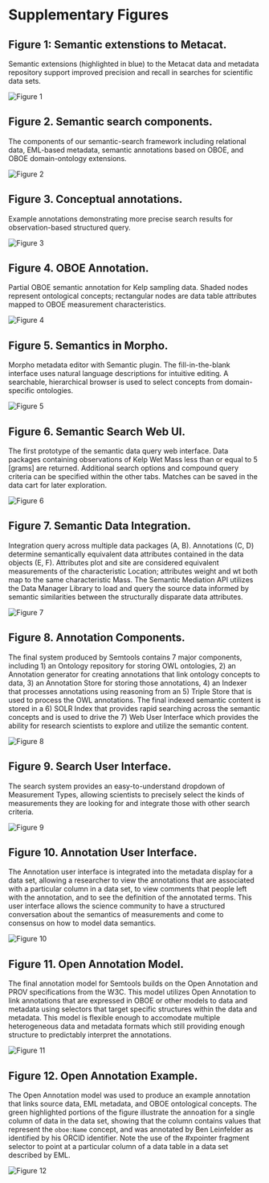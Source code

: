 # Supplementary Figures


## Figure 1: Semantic extenstions to Metacat.

Semantic extensions (highlighted in blue) to the Metacat data and metadata repository support improved precision and recall in searches for scientific data sets.

![Figure 1](./fig01-metacat-extensions.png "Metacat Extensions")
 
## Figure 2. Semantic search components.

The components of our semantic-search framework including relational data, EML-based metadata, semantic annotations based on OBOE, and OBOE domain-ontology extensions.

![Figure 2](./fig02-oboe-annotation.png "OBOE Annotation Framework")
 
## Figure 3. Conceptual annotations.

Example annotations demonstrating more precise search results for observation-based structured query.

![Figure 3](./fig03-oboe-search-annotation.png "OBOE annotation for search")
 
## Figure 4.  OBOE Annotation.

Partial OBOE semantic annotation for Kelp sampling data. Shaded nodes represent ontological concepts; rectangular nodes are data table attributes mapped to OBOE measurement characteristics.

![Figure 4](./fig04-oboe-kelp-annotation.png "Kelp Annotation")
 
## Figure 5. Semantics in Morpho.

Morpho metadata editor with Semantic plugin. The fill-in-the-blank interface uses natural language descriptions for intuitive editing. A searchable, hierarchical browser is used to select concepts from domain-specific ontologies.

![Figure 5](./fig05-morpho-editor.png "Morpho Editor") 

## Figure 6. Semantic Search Web UI.

The first prototype of the semantic data query web interface. Data packages containing observations of Kelp Wet Mass less than or equal to 5 [grams] are returned. Additional search options and compound query criteria can be specified within the other tabs. Matches can be saved in the data cart for later exploration.

![Figure 6](./fig06-semtools-web.png "Prototype Semtools Web UI")

## Figure 7. Semantic Data Integration.

Integration query across multiple data packages (A, B). Annotations (C, D) determine semantically equivalent data attributes contained in the data objects (E, F). Attributes plot and site are considered equivalent measurements of the characteristic Location; attributes weight and wt both map to the same characteristic Mass. The Semantic Mediation API utilizes the Data Manager Library to load and query the source data informed by semantic similarities between the structurally disparate data attributes.

![Figure 7](./fig07-data-integration.png "Data integration workflow")

## Figure 8. Annotation Components.  

The final system produced by Semtools contains 7 major components, including 1) an Ontology repository for storing OWL ontologies, 2) an Annotation generator for creating annotations that link ontology concepts to data, 3) an Annotation Store for storing those annotations, 4) an Indexer that processes annotations using reasoning from an 5) Triple Store that is used to process the OWL annotations. The final indexed semantic content is stored in a 6) SOLR Index that provides rapid searching across the semantic concepts and is used to drive the 7) Web User Interface which provides the ability for research scientists to explore and utilize the semantic content.

![Figure 8](./fig08-annotation-components.png "Annotation Components")


## Figure 9. Search User Interface. 

The search system provides an easy-to-understand dropdown of Measurement Types, allowing scientists to precisely select the kinds of measurements they are looking for and integrate those with other search criteria.

![Figure 9](./fig09-SearchView-Autocomplete.png "Search User Interface")



## Figure 10. Annotation User Interface. 

The Annotation user interface is integrated into the metadata display for a data set, allowing a researcher to view the annotations that are associated with a particular column in a data set, to view comments that people left with the annotation, and to see the definition of the annotated terms. This user interface allows the science community to have a structured conversation about the semantics of measurements and come to consensus on how to model data semantics.

![Figure 10](./fig10-MetadataView-CommentsAutoComplete.png "Annotation User Interface")



## Figure 11. Open Annotation Model.

The final annotation model for Semtools builds on the Open Annotation and PROV specifications from the W3C.  This model utilizes Open Annotation to link annotations that are expressed in OBOE or other models to data and metadata using selectors that target specific structures within the data and metadata.  This model is flexible enough to accomodate multiple heterogeneous data and metadata formats which still providing enough structure to predictably interpret the annotations.

![Figure 11](./fig11-oa-model.png "Open Annotation Model")



## Figure 12. Open Annotation Example.

The Open Annotation model was used to produce an example annotation that links source data, EML metadata, and OBOE ontological concepts.  The green highlighted portions of the figure illustrate the annoation for a single column of data in the data set, showing that the column contains values that represent the `oboe:Name` concept, and was annotated by Ben Leinfelder as identified by his ORCID identifier.  Note the use of the #xpointer fragment selector to point at a particular column of a data table in a data set described by EML.

![Figure 12](./fig12-oa-example.png "Annotation Example")



